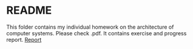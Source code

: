 # README
This folder contains my individual homework on the architecture of computer systems.
Please check .pdf. It contains exercise and progress report.
[Report](https://github.com/Zuganin/Computer-Architecture/blob/main/Individual%20homework%204/ИДЗ%20-%204%20по%20АВС.%20Зенин%20Вадим.%20Вариант%20-%2026..pdf)
